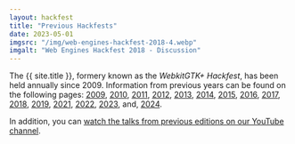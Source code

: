 ```yaml
---
layout: hackfest
title: "Previous Hackfests"
date: 2023-05-01
imgsrc: "/img/web-engines-hackfest-2018-4.webp"
imgalt: "Web Engines Hackfest 2018 - Discussion"
---
```


The {{ site.title }}, formery known as the *WebkitGTK+ Hackfest*, has been held annually since 2009. Information from previous years can be found on the following pages: [2009](https://wiki.gnome.org/Projects/WebKitGtk/Hackfest2009), [2010](https://wiki.gnome.org/Hackfests/WebKitGTK2010), [2011](https://wiki.gnome.org/Hackfests/WebKitGTK2011), [2012](https://wiki.gnome.org/Hackfests/WebKitGTK2012), [2013](https://wiki.gnome.org/Hackfests/WebKitGTK2013), [2014](http://www.webengineshackfest.org/2014/), [2015](http://www.webengineshackfest.org/2015/), [2016](http://www.webengineshackfest.org/2016/), [2017](http://www.webengineshackfest.org/2017/), [2018](http://www.webengineshackfest.org/2018/), [2019](http://www.webengineshackfest.org/2019/), [2021](http://www.webengineshackfest.org/2021/), [2022](http://www.webengineshackfest.org/2022/), [2023](http://www.webengineshackfest.org/2023/), and, [2024](http://www.webengineshackfest.org/2024/).

In addition, you can [watch the talks from previous editions on our YouTube channel](https://www.youtube.com/channel/UCPQ8NaRSfsGei1j1meO4pNg).

